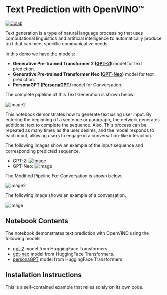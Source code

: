 # Text Prediction with OpenVINO™
[![Colab](https://colab.research.google.com/assets/colab-badge.svg)](https://colab.research.google.com/github/igor-davidyuk/openvino_notebooks/blob/colab-support-stage-1/notebooks/223-text-prediction/223-text-prediction.ipynb)

Text generation is a type of natural language processing that uses computational linguistics and artificial intelligence to automatically produce text that can meet specific communicative needs.


In this demo we have the models:

* **Generative Pre-trained Transformer 2 ([GPT-2](https://github.com/openai/gpt-2/blob/master/model_card.md))** model for text prediction.
* **Generative Pre-trained Transformer Neo ([GPT-Neo](https://github.com/EleutherAI/gpt-neo))** model for text prediction.
* **PersonaGPT ([PersonaGPT](https://huggingface.co/af1tang/personaGPT))** model for Conversation.

The complete pipeline of this Text Generation is shown below:


![image2](https://user-images.githubusercontent.com/91228207/163990722-d2713ede-921e-4594-8b00-8b5c1a4d73b5.jpeg)

This notebook demonstrates how to generate text using user input. By entering the beginning of a sentence or paragraph, the network generates additional text to complete the sequence. Also, This process can be repeated as many times as the user desires, and the model responds to each input, allowing users to engage in a conversation-like interaction.

The following images show an example of the input sequence and corresponding predicted sequence.

* GPT-2:
![image](https://user-images.githubusercontent.com/91228207/185103977-54b1671a-f02c-4f4b-9722-5c4e8b119fc7.png)
* GPT-Neo:
![image](https://user-images.githubusercontent.com/95569637/223999855-32c15531-0f41-42ee-a318-0f5b5ebd687e.png)

The Modified Pipeline For Conversation is shown below.

![image2](https://user-images.githubusercontent.com/95569637/226101538-e204aebd-a34f-4c8b-b90c-5363ba41c080.jpeg)

The following image shows an example of a conversation.

![image](https://user-images.githubusercontent.com/95569637/229706278-2aa6a60d-02f4-45e2-9541-97529df8359d.png)
## Notebook Contents

The notebook demonstrates text prediction with OpenVINO using the following models

* [gpt-2](https://huggingface.co/gpt2) model from HuggingFace Transformers.
* [gpt-neo](https://huggingface.co/EleutherAI/gpt-neo-125M) model from HuggingFace Transformers.
* [personaGPT](https://huggingface.co/af1tang/personaGPT) model from HuggingFace Transformers
## Installation Instructions

This is a self-contained example that relies solely on its own code.
